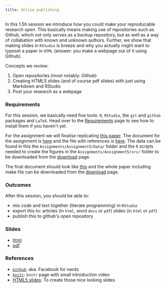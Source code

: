```yaml
---
title: Online publishing
---
```


In this 1.5h session we introduce how you could make your reproducable research *open*. This basically means making use of repositories such as Github, which not only serves as a backup repository, but as well as a way of collabation with known and unknown authors. Further, we show that making slides in `RStudio` is breeze and why you actually might want to typeset a paper in `HTML` (answer: you make a webpage out of it using Github).

Concepts we review:

1. Open repositories (most notably: Github)
2. Creating HTML5 slides (and of course pdf slides) with just using Markdown and RStudio
3. Post your research as a webpage

### Requirements

For this session, we basically need five tools: `R`, `RStudio`, the `git` and `github` packages and `LaTeX`. Head over to the [Requirements](../requirements.html) page to see how to install them if you haven't yet. 

For the assignment we will finalise replicating [this paper](../Assignments/OriginalPaper.pdf). The document for the assignment is [here](../Assignments/Assignment5/RepPaper.RMD) and the file with references is [here](../Assignments/Assignment5/bibliography.bib). The data can be found in this the `Assignments/Assignment5/Data/` folder and the `R` scripts needed to create the figures in the `Assignments/Assignment5/src/` folder to be downloaded from the [download](../download.html) page.

The final document should look like [this](../Assignments/Final/RepPaper.pdf) and the whole paper including make file can be downloaded from the [download](../download.html) page.

### Outcomes

After this session, you should be able to:

* mix code and text together (literate programming) in `RStudio`
* export this to:
	articles (in `html`, word `docx` or `pdf`)
	slides (in `html` or `pdf`)
* publish this to github's open repository

### Slides

* [html](../slides/05-online_pub.html)
* [pdf](../slides/05o-nline_pub.pdf)

### References

* [`Github`](https://github.com/): aka. Facebook for nerds
* [`knitr`](http://yihui.name/knitr/): `knitr` page with small introduction video
* [HTML5 slides](http://rmarkdown.rstudio.com/ioslides_presentation_format.html): To create those nice looking slides



